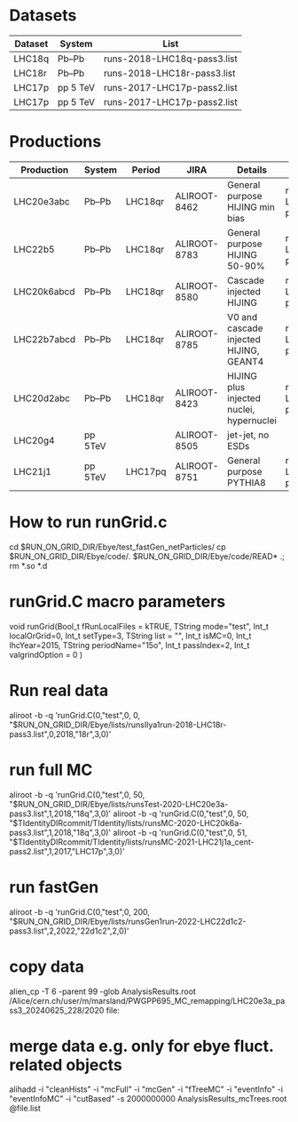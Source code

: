 # Datasets

| Dataset | System   | List                        |
| ------- | -------- | --------------------------- |
| LHC18q  | Pb–Pb    | runs-2018-LHC18q-pass3.list |
| LHC18r  | Pb–Pb    | runs-2018-LHC18r-pass3.list |
| LHC17p  | pp 5 TeV | runs-2017-LHC17p-pass2.list |
| LHC17p  | pp 5 TeV | runs-2017-LHC17p-pass2.list |

# Productions

| Production  | System  | Period  | JIRA         | Details                                  | Lists                                   |
| ----------- | ------- | ------- | ------------ | ---------------------------------------- | --------------------------------------- |
| LHC20e3abc  | Pb–Pb   | LHC18qr | ALIROOT-8462 | General purpose HIJING min bias          | runsMC-2020-LHC20e3[a,b,c]-pass3.list   |
| LHC22b5     | Pb–Pb   | LHC18qr | ALIROOT-8783 | General purpose HIJING 50-90%            | runsMC-2022-LHC22b5-pass3.list          |
| LHC20k6abcd | Pb–Pb   | LHC18qr | ALIROOT-8580 | Cascade injected HIJING                  | runsMC-2020-LHC20k6[a,b,c,d]-pass3.list |
| LHC22b7abcd | Pb–Pb   | LHC18qr | ALIROOT-8785 | V0 and cascade injected HIJING, GEANT4   | runsMC-2022-LHC22b7[a,b,c,d]-pass3.list |
| LHC20d2abc  | Pb–Pb   | LHC18qr | ALIROOT-8423 | HIJING plus injected nuclei, hypernuclei | runsMC-2020-LHC20d2[a,b,c]-pass3.list   |
| LHC20g4     | pp 5TeV |         | ALIROOT-8505 | jet-jet, no ESDs                         |                                         |
| LHC21j1     | pp 5TeV | LHC17pq | ALIROOT-8751 | General purpose PYTHIA8                  | runsMC-2021-LHC21j1a_cent-pass2.list    |

# How to run runGrid.c
cd $RUN_ON_GRID_DIR/Ebye/test_fastGen_netParticles/
cp $RUN_ON_GRID_DIR/Ebye/code/*.* $RUN_ON_GRID_DIR/Ebye/code/READ*  .; rm *.so *.d

# runGrid.C macro parameters
void runGrid(Bool_t fRunLocalFiles = kTRUE,
             TString mode="test",
             Int_t localOrGrid=0,
             Int_t setType=3,
             TString list = "",
             Int_t isMC=0,
             Int_t lhcYear=2015,
             TString periodName="15o",
             Int_t passIndex=2,
             Int_t valgrindOption = 0
             )
# Run real data
aliroot -b -q 'runGrid.C(0,"test",0,  0, "$RUN_ON_GRID_DIR/Ebye/lists/runsIlya1run-2018-LHC18r-pass3.list",0,2018,"18r",3,0)'

# run full MC
aliroot -b -q 'runGrid.C(0,"test",0,  50, "$RUN_ON_GRID_DIR/Ebye/lists/runsTest-2020-LHC20e3a-pass3.list",1,2018,"18q",3,0)'
aliroot -b -q 'runGrid.C(0,"test",0,  50, "$TIdentityDIRcommit/TIdentity/lists/runsMC-2020-LHC20k6a-pass3.list",1,2018,"18q",3,0)'
aliroot -b -q 'runGrid.C(0,"test",0,  51, "$TIdentityDIRcommit/TIdentity/lists/runsMC-2021-LHC21j1a_cent-pass2.list",1,2017,"LHC17p",3,0)'

# run fastGen
aliroot -b -q 'runGrid.C(0,"test",0,  200, "$RUN_ON_GRID_DIR/Ebye/lists/runsGen1run-2022-LHC22d1c2-pass3.list",2,2022,"22d1c2",2,0)'

# copy data
alien_cp -T 6 -parent 99 -glob AnalysisResults.root /Alice/cern.ch/user/m/marsland/PWGPP695_MC_remapping/LHC20e3a_pass3_20240625_228/2020 file:

# merge data e.g. only for ebye fluct. related objects
alihadd -i "cleanHists" -i "mcFull" -i "mcGen" -i "fTreeMC" -i "eventInfo" -i "eventInfoMC" -i "cutBased" -s 2000000000 AnalysisResults_mcTrees.root  @file.list



